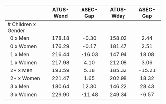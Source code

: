 
|                      |    ATUS-Wend |     ASEC-Gap |    ATUS-Wday |     ASEC-Gap |
| -------------------- | :----------: | :----------: | :----------: | :----------: |
| # Children x Gender  |              |              |              |              |
| &nbsp;&nbsp;0 x Men  |       178.18 |        -0.30 |       158.02 |         2.44 |
| &nbsp;&nbsp;0 x Women |       176.29 |        -0.17 |       181.47 |         2.51 |
| &nbsp;&nbsp;1 x Men  |       216.44 |       -16.03 |       147.94 |        18.08 |
| &nbsp;&nbsp;1 x Women |       217.98 |         4.10 |       212.08 |         3.06 |
| &nbsp;&nbsp;2+ x Men |       193.59 |         5.18 |       185.32 |       -15.21 |
| &nbsp;&nbsp;2+ x Women |       221.47 |         1.65 |       202.98 |        18.32 |
| &nbsp;&nbsp;3 x Men  |       180.64 |        12.30 |       146.22 |        28.43 |
| &nbsp;&nbsp;3 x Women |       229.90 |       -11.48 |       249.34 |        -6.57 |

